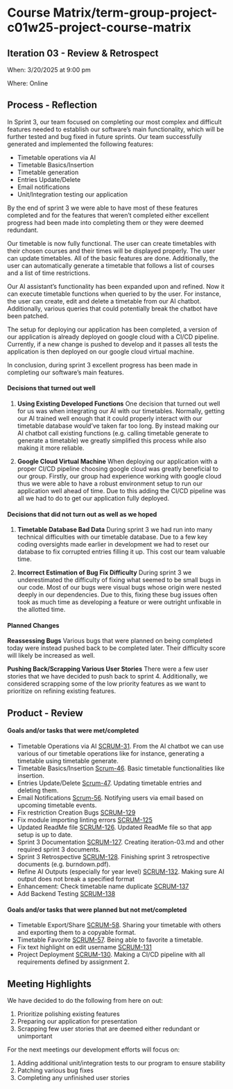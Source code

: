 # Course Matrix/term-group-project-c01w25-project-course-matrix

## Iteration 03 - Review & Retrospect

When: 3/20/2025 at 9:00 pm

Where: Online

## Process - Reflection

In Sprint 3, our team focused on completing our most complex and difficult features needed to establish our software’s main functionality, which will be further tested and bug fixed in future sprints.
Our team successfully generated and implemented the following features:

- Timetable operations via AI
- Timetable Basics/Insertion
- Timetable generation
- Entries Update/Delete
- Email notifications
- Unit/Integration testing our application

By the end of sprint 3 we were able to have most of these features completed and for the features that weren’t completed either excellent progress had been made into completing them or they were deemed redundant.

Our timetable is now fully functional. The user can create timetables with their chosen courses and their times will be displayed properly. The user can update timetables. All of the basic features are done. Additionally, the user can automatically generate a timetable that follows a list of courses and a list of time restrictions.

Our AI assistant’s functionality has been expanded upon and refined. Now it can execute timetable functions when queried to by the user. For instance, the user can create, edit and delete a timetable from our AI chatbot. Additionally, various queries that could potentially break the chatbot have been patched.

The setup for deploying our application has been completed, a version of our application is already deployed on google cloud with a CI/CD pipeline. Currently, if a new change is pushed to develop and it passes all tests the application is then deployed on our google cloud virtual machine.

In conclusion, during sprint 3 excellent progress has been made in completing our software’s main features.

#### Decisions that turned out well

1. **Using Existing Developed Functions**
   One decision that turned out well for us was when integrating our AI with our timetables. Normally, getting our AI trained well enough that it could properly interact with our timetable database would’ve taken far too long. By instead making our AI chatbot call existing functions (e.g. calling timetable generate to generate a timetable) we greatly simplified this process while also making it more reliable.

2. **Google Cloud Virtual Machine**
   When deploying our application with a proper CI/CD pipeline choosing google cloud was greatly beneficial to our group. Firstly, our group had experience working with google cloud thus we were able to have a robust environment setup to run our application well ahead of time. Due to this adding the CI/CD pipeline was all we had to do to get our application fully deployed.

#### Decisions that did not turn out as well as we hoped

1. **Timetable Database Bad Data**
   During sprint 3 we had run into many technical difficulties with our timetable database. Due to a few key coding oversights made earlier in development we had to reset our database to fix corrupted entries filling it up. This cost our team valuable time.

2. **Incorrect Estimation of Bug Fix Difficulty**
   During sprint 3 we underestimated the difficulty of fixing what seemed to be small bugs in our code. Most of our bugs were visual bugs whose origin were nested deeply in our dependencies. Due to this, fixing these bug issues often took as much time as developing a feature or were outright unfixable in the allotted time.

#### Planned Changes

**Reassessing Bugs**
Various bugs that were planned on being completed today were instead pushed back to be completed later. Their difficulty score will likely be increased as well.

**Pushing Back/Scrapping Various User Stories**
There were a few user stories that we have decided to push back to sprint 4. Additionally, we considered scrapping some of the low priority features as we want to prioritize on refining existing features.

## Product - Review

#### Goals and/or tasks that were met/completed

- Timetable Operations via AI [SCRUM-31](https://cscc01-course-matrix.atlassian.net/browse/SCRUM-31). From the AI chatbot we can use various of our timetable operations like for instance, generating a timetable using timetable generate.
- Timetable Basics/Insertion [Scrum-46](https://cscc01-course-matrix.atlassian.net/browse/SCRUM-46). Basic timetable functionalities like insertion.
- Entries Update/Delete
  [Scrum-47](https://cscc01-course-matrix.atlassian.net/browse/SCRUM-47). Updating timetable entries and deleting them.
- Email Notifications [Scrum-56](https://cscc01-course-matrix.atlassian.net/browse/SCRUM-56). Notifying users via email based on upcoming timetable events.
- Fix restriction Creation Bugs [SCRUM-129](https://cscc01-course-matrix.atlassian.net/browse/SCRUM-129)
- Fix module importing linting errors [SCRUM-125](https://cscc01-course-matrix.atlassian.net/browse/SCRUM-125)
- Updated ReadMe file [SCRUM-126](https://cscc01-course-matrix.atlassian.net/browse/SCRUM-126). Updated ReadMe file so that app setup is up to date.
- Sprint 3 Documentation
  [SCRUM-127](https://cscc01-course-matrix.atlassian.net/browse/SCRUM-127). Creating iteration-03.md and other required sprint 3 documents.
- Sprint 3 Retrospective
  [SCRUM-128](https://cscc01-course-matrix.atlassian.net/browse/SCRUM-128). Finishing sprint 3 retrospective documents (e.g. burndown.pdf).
- Refine AI Outputs (especially for year level) [SCRUM-132](https://cscc01-course-matrix.atlassian.net/browse/SCRUM-132). Making sure AI output does not break a specified format
- Enhancement: Check timetable name duplicate [SCRUM-137](https://cscc01-course-matrix.atlassian.net/browse/SCRUM-137)
- Add Backend Testing [SCRUM-138](https://cscc01-course-matrix.atlassian.net/browse/SCRUM-138)

#### Goals and/or tasks that were planned but not met/completed

- Timetable Export/Share [SCRUM-58](https://cscc01-course-matrix.atlassian.net/browse/SCRUM-58). Sharing your timetable with others and exporting them to a copyable format.
- Timetable Favorite [SCRUM-57](https://cscc01-course-matrix.atlassian.net/browse/SCRUM-57). Being able to favorite a timetable.
- Fix text highlight on edit username [SCRUM-131](https://cscc01-course-matrix.atlassian.net/browse/SCRUM-131)
- Project Deployment
  [SCRUM-130](https://cscc01-course-matrix.atlassian.net/browse/SCRUM-130). Making a CI/CD pipeline with all requirements defined by assignment 2.

## Meeting Highlights

We have decided to do the following from here on out:

1. Prioritize polishing existing features
2. Preparing our application for presentation
3. Scrapping few user stories that are deemed either redundant or unimportant

For the next meetings our development efforts will focus on:

1. Adding additional unit/integration tests to our program to ensure stability
2. Patching various bug fixes
3. Completing any unfinished user stories
